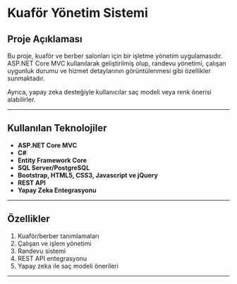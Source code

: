 # Kuaför Yönetim Sistemi

## Proje Açıklaması
Bu proje, kuaför ve berber salonları için bir işletme yönetim uygulamasıdır. ASP.NET Core MVC kullanılarak geliştirilmiş olup, randevu yönetimi, çalışan uygunluk durumu ve hizmet detaylarının görüntülenmesi gibi özellikler sunmaktadır.

Ayrıca, yapay zeka desteğiyle kullanıcılar saç modeli veya renk önerisi alabilirler.

---

## Kullanılan Teknolojiler
- **ASP.NET Core MVC**
- **C#**
- **Entity Framework Core**
- **SQL Server/PostgreSQL**
- **Bootstrap, HTML5, CSS3, Javascript ve jQuery**
- **REST API**
- **Yapay Zeka Entegrasyonu**

---

## Özellikler
1. Kuaför/berber tanımlamaları
2. Çalışan ve işlem yönetimi
3. Randevu sistemi
4. REST API entegrasyonu
5. Yapay zeka ile saç modeli önerileri

---
